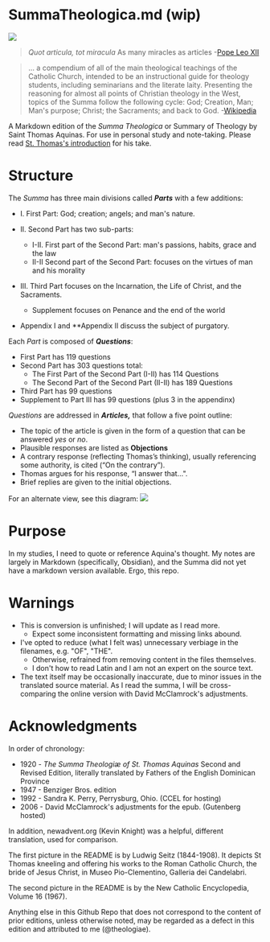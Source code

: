 # SummaTheologica.md (wip)

<img src='https://i.imgur.com/Ht5Qq9l.png' />

>_Quot articula, tot miracula_
> As many miracles as articles 
>-[Pope Leo XII](https://en.wikipedia.org/wiki/Summa_Theologica#Reception)

>... a compendium of all of the main theological teachings of the Catholic Church, intended to be an instructional guide for theology students, including seminarians and the literate laity. Presenting the reasoning for almost all points of Christian theology in the West, topics of the Summa follow the following cycle: God; Creation, Man; Man's purpose; Christ; the Sacraments; and back to God.
>-[Wikipedia](https://en.wikipedia.org/wiki/Summa_Theologica)

A Markdown edition of the *Summa Theologica* or Summary of Theology by Saint Thomas Aquinas. For use in personal study and note-taking. Please read [St. Thomas's introduction](./dist/Prologue.md) for his take.

# Structure

The _Summa_ has three main divisions called **_Parts_** with a few additions:

- I. First Part: God; creation; angels; and man's nature.

- II. Second Part has two sub-parts:
    - I-II. First part of the Second Part:  man's passions, habits, grace and the law
    - II-II Second part of the Second Part: focuses on the virtues of man and his morality

- III. Third Part focuses on the Incarnation, the Life of Christ, and the Sacraments.
    - Supplement focuses on Penance and the end of the world

- Appendix I and **Appendix II discuss the subject of purgatory.


Each _Part_ is composed of **_Questions_**:

- First Part has 119 questions
- Second Part has 303 questions total:
    - The First Part of the Second Part (I-II) has 114 Questions
    - The Second Part of the Second Part (II-II) has 189 Questions
- Third Part has 99 questions
- Supplement to Part III has 99 questions (plus 3 in the appendinx)

_Questions_ are addressed in **_Articles,_** that follow a five point outline:

- The topic of the article is given in the form of a question that can be answered *yes* or *no*.
- Plausible responses are listed as **Objections**
- A contrary response (reflecting Thomas’s thinking), usually referencing some authority, is cited (“On the contrary”).
- Thomas argues for his response, “I answer that...".
- Brief replies are given to the initial objections.

For an alternate view, see this diagram:
<img src='https://i.imgur.com/Pj0Wxru.jpeg' />

# Purpose
In my studies, I need to quote or reference Aquina's thought.  My notes are largely in Markdown (specifically, Obsidian), and the Summa did not yet have a markdown version available. Ergo, this repo.

# Warnings
- This is conversion is unfinished; I will update as I read more.
	- Expect some inconsistent formatting and missing links abound.
- I've opted to reduce (what I felt was) unnecessary verbiage in the filenames, e.g. "OF", "THE".
    - Otherwise, refrained from removing content in the files themselves. 
	- I don't how to read Latin and I am not an expert on the source text.
- The text itself may be occasionally inaccurate, due to minor issues in the translated source material. As I read the summa, I will be cross-comparing the online version with David McClamrock's adjustments.


# Acknowledgments
In order of chronology:
* 1920 - _The Summa Theologiæ of St. Thomas Aquinas_ Second and Revised Edition, literally translated by Fathers of the English Dominican Province  
* 1947 - Benziger Bros. edition
* 1992 - Sandra K. Perry, Perrysburg, Ohio. (CCEL for hosting)
* 2006 - David McClamrock's adjustments for the epub. (Gutenberg hosted)

In addition, newadvent.org (Kevin Knight) was a helpful, different translation, used for comparison.

The first picture in the README is by Ludwig Seitz (1844-1908). It depicts St Thomas kneeling and offering his works to the Roman Catholic Church, the bride of Jesus Christ, in Museo Pio-Clementino, Galleria dei Candelabri.

The second picture in the README is by the New Catholic Encyclopedia, Volume 16 (1967).

Anything else in this Github Repo that does not correspond to the content of prior editions, unless otherwise noted, may be regarded as a defect in this edition and attributed to me (@theologiae).


